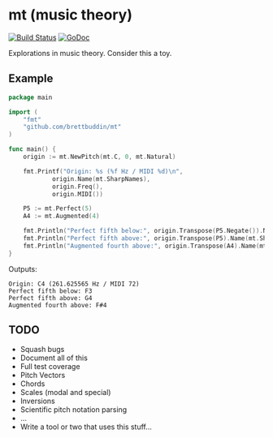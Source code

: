 # mt (music theory)

[![Build Status](https://travis-ci.org/brettbuddin/mt.svg?branch=master)](https://travis-ci.org/brettbuddin/mt)
[![GoDoc](https://godoc.org/github.com/brettbuddin/mt?status.svg)](https://godoc.org/github.com/brettbuddin/mt)

Explorations in music theory. Consider this a toy.

## Example

```go
package main

import (
	"fmt"
	"github.com/brettbuddin/mt"
)

func main() {
	origin := mt.NewPitch(mt.C, 0, mt.Natural)

	fmt.Printf("Origin: %s (%f Hz / MIDI %d)\n", 
            origin.Name(mt.SharpNames), 
            origin.Freq(), 
            origin.MIDI())

    P5 := mt.Perfect(5)
    A4 := mt.Augmented(4)

	fmt.Println("Perfect fifth below:", origin.Transpose(P5.Negate()).Name(mt.SharpNames))
	fmt.Println("Perfect fifth above:", origin.Transpose(P5).Name(mt.SharpNames))
	fmt.Println("Augmented fourth above:", origin.Transpose(A4).Name(mt.SharpNames))
}
```

Outputs:
```
Origin: C4 (261.625565 Hz / MIDI 72)
Perfect fifth below: F3
Perfect fifth above: G4
Augmented fourth above: F#4
```

## TODO

- Squash bugs
- Document all of this
- Full test coverage
- Pitch Vectors
- Chords
- Scales (modal and special)
- Inversions
- Scientific pitch notation parsing
- ...
- Write a tool or two that uses this stuff...
